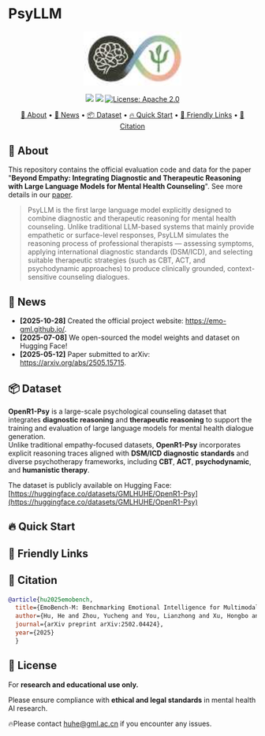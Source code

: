 # PsyLLM

<p align="center">
  <img src="https://github.com/Emo-gml/PsyLLM/blob/main/images/logo.jpg" alt="project logo" width="200px" />
</p>

<p align="center">
    <a href="https://emo-gml.github.io/"><img src="https://img.shields.io/badge/%F0%9F%8F%86-website-8A2BE2"></a>
    <a href="https://arxiv.org/abs/2505.15715"><img src="https://img.shields.io/badge/arXiv-2502.04424-b31b1b.svg"></a>
    <a href="https://opensource.org/licenses/Apache-2.0"><img src="https://img.shields.io/badge/License-Apache%202.0-blue.svg" alt="License: Apache 2.0"/> </a>

</p>

<p align="center">
    <a href="#-about">🌸 About</a> •
    <a href="#-news">📰 News</a> •
    <a href="#-dataset">📦 Dataset</a> •
    <a href="#-quick-start">🔥 Quick Start</a> •
    <a href="#-friendly-links">🔗 Friendly Links</a> •
    <a href="#-citation">📜 Citation</a>
</p>

## 🌸 About
This repository contains the official evaluation code and data for the paper "**Beyond Empathy: Integrating Diagnostic and Therapeutic Reasoning with Large Language Models for Mental Health Counseling**". See more details in our [paper](https://arxiv.org/abs/2505.15715).

> PsyLLM is the first large language model explicitly designed to combine diagnostic and therapeutic reasoning for mental health counseling. Unlike traditional LLM-based systems that mainly provide empathetic or surface-level responses, PsyLLM simulates the reasoning process of professional therapists — assessing symptoms, applying international diagnostic standards (DSM/ICD), and selecting suitable therapeutic strategies (such as CBT, ACT, and psychodynamic approaches) to produce clinically grounded, context-sensitive counseling dialogues.

## 📰 News
- **[2025-10-28]** Created the official project website: https://emo-gml.github.io/.
- **[2025-07-08]** We open-sourced the model weights and dataset on Hugging Face!
- **[2025-05-12]** Paper submitted to arXiv: https://arxiv.org/abs/2505.15715.

## 📦 Dataset
**OpenR1-Psy** is a large-scale psychological counseling dataset that integrates **diagnostic reasoning** and **therapeutic reasoning** to support the training and evaluation of large language models for mental health dialogue generation.  
Unlike traditional empathy-focused datasets, **OpenR1-Psy** incorporates explicit reasoning traces aligned with **DSM/ICD diagnostic standards** and diverse psychotherapy frameworks, including **CBT**, **ACT**, **psychodynamic**, and **humanistic therapy**.  

The dataset is publicly available on Hugging Face: [https://huggingface.co/datasets/GMLHUHE/OpenR1-Psy](https://huggingface.co/datasets/GMLHUHE/OpenR1-Psy)


## 🔥 Quick Start

## 🔗 Friendly Links

## 📜 Citation
```bibtex
@article{hu2025emobench,
  title={EmoBench-M: Benchmarking Emotional Intelligence for Multimodal Large Language Models},
  author={Hu, He and Zhou, Yucheng and You, Lianzhong and Xu, Hongbo and Wang, Qianning and Lian, Zheng and Yu, Fei Richard and Ma, Fei and Cui, Laizhong},
  journal={arXiv preprint arXiv:2502.04424},
  year={2025}
  }
```

## 🧩 License

For **research and educational use only.**

Please ensure compliance with **ethical and legal standards** in mental health AI research.

🔥Please contact huhe@gml.ac.cn
 if you encounter any issues.
